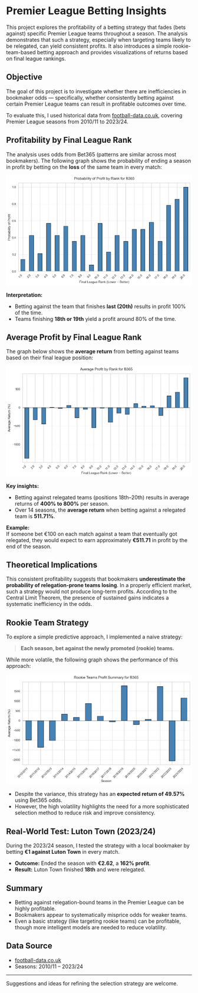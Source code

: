 # Premier League Betting Insights

This project explores the profitability of a betting strategy that fades (bets against) specific Premier League teams throughout a season. The analysis demonstrates that such a strategy, especially when targeting teams likely to be relegated, can yield consistent profits. It also introduces a simple rookie-team-based betting approach and provides visualizations of returns based on final league rankings.

## Objective

The goal of this project is to investigate whether there are inefficiencies in bookmaker odds — specifically, whether consistently betting against certain Premier League teams can result in profitable outcomes over time.

To evaluate this, I used historical data from [football-data.co.uk](https://www.football-data.co.uk/englandm.php), covering Premier League seasons from 2010/11 to 2023/24.

## Profitability by Final League Rank

The analysis uses odds from Bet365 (patterns are similar across most bookmakers). The following graph shows the probability of ending a season in profit by betting on the **loss** of the same team in every match:

![Probability of Profit](exploratory_analysis/graphs/probability_of_profit_B365.png)

**Interpretation:**  
- Betting against the team that finishes **last (20th)** results in profit 100% of the time.  
- Teams finishing **18th or 19th** yield a profit around 80% of the time.

## Average Profit by Final League Rank

The graph below shows the **average return** from betting against teams based on their final league position:

![Average Profit](exploratory_analysis/graphs/average_profit_B365.png)

**Key insights:**  
- Betting against relegated teams (positions 18th–20th) results in average returns of **400% to 800%** per season.  
- Over 14 seasons, the **average return** when betting against a relegated team is **511.71%**.

**Example:**  
If someone bet €100 on each match against a team that eventually got relegated, they would expect to earn approximately **€511.71** in profit by the end of the season.

## Theoretical Implications

This consistent profitability suggests that bookmakers **underestimate the probability of relegation-prone teams losing**. In a properly efficient market, such a strategy would not produce long-term profits. According to the Central Limit Theorem, the presence of sustained gains indicates a systematic inefficiency in the odds.

## Rookie Team Strategy

To explore a simple predictive approach, I implemented a naive strategy:  
> **Each season, bet against the newly promoted (rookie) teams.**

While more volatile, the following graph shows the performance of this approach:

![Rookie Strategy](exploratory_analysis/graphs/rookie_teams_strategy_B365.png)

- Despite the variance, this strategy has an **expected return of 49.57%** using Bet365 odds.
- However, the high volatility highlights the need for a more sophisticated selection method to reduce risk and improve consistency.

## Real-World Test: Luton Town (2023/24)

During the 2023/24 season, I tested the strategy with a local bookmaker by betting **€1 against Luton Town** in every match.

- **Outcome:** Ended the season with **€2.62**, a **162% profit**.  
- **Result:** Luton Town finished **18th** and were relegated.

## Summary

- Betting against relegation-bound teams in the Premier League can be highly profitable.
- Bookmakers appear to systematically misprice odds for weaker teams.
- Even a basic strategy (like targeting rookie teams) can be profitable, though more intelligent models are needed to reduce volatility.

## Data Source

- [football-data.co.uk](https://www.football-data.co.uk/englandm.php)  
- Seasons: 2010/11 – 2023/24

---

Suggestions and ideas for refining the selection strategy are welcome.
